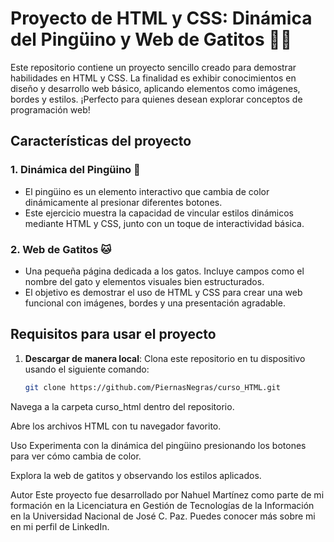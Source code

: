 # Proyecto de HTML y CSS: Dinámica del Pingüino y Web de Gatitos 🐧🐱

Este repositorio contiene un proyecto sencillo creado para demostrar habilidades en HTML y CSS. La finalidad es exhibir conocimientos en diseño y desarrollo web básico, aplicando elementos como imágenes, bordes y estilos. ¡Perfecto para quienes desean explorar conceptos de programación web!

## Características del proyecto

### 1. Dinámica del Pingüino 🐧
- El pingüino es un elemento interactivo que cambia de color dinámicamente al presionar diferentes botones.
- Este ejercicio muestra la capacidad de vincular estilos dinámicos mediante HTML y CSS, junto con un toque de interactividad básica.

### 2. Web de Gatitos 🐱
- Una pequeña página dedicada a los gatos. Incluye campos como el nombre del gato y elementos visuales bien estructurados.
- El objetivo es demostrar el uso de HTML y CSS para crear una web funcional con imágenes, bordes y una presentación agradable.

## Requisitos para usar el proyecto
1. **Descargar de manera local**: Clona este repositorio en tu dispositivo usando el siguiente comando:
   ```bash
   git clone https://github.com/PiernasNegras/curso_HTML.git

Navega a la carpeta curso_html dentro del repositorio.

Abre los archivos HTML con tu navegador favorito.

Uso
Experimenta con la dinámica del pingüino presionando los botones para ver cómo cambia de color.

Explora la web de gatitos y observando los estilos aplicados.

Autor
Este proyecto fue desarrollado por Nahuel Martínez como parte de mi formación en la Licenciatura en Gestión de Tecnologías de la Información en la Universidad Nacional de José C. Paz. Puedes conocer más sobre mi en mi perfil de LinkedIn.